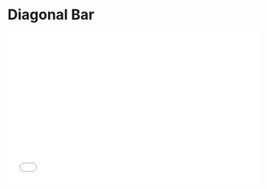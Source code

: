 # Diagonal Bar

<iframe width="100%" height="300" src="//jsfiddle.net/vbcpu4ty/20/embedded/" allowfullscreen="allowfullscreen" allowpaymentrequest frameborder="0"></iframe>
